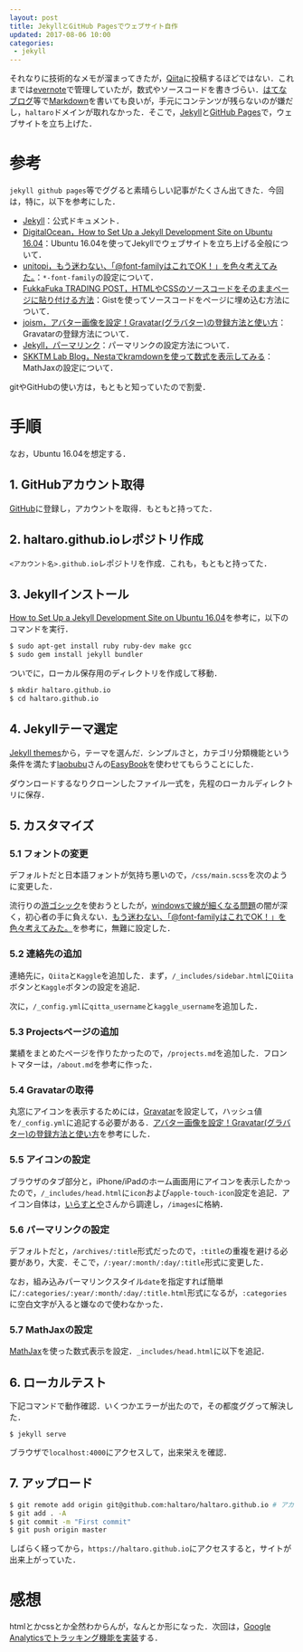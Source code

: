 ```yaml
---
layout: post
title: JekyllとGitHub Pagesでウェブサイト自作
updated: 2017-08-06 10:00
categories:
 - jekyll
---
```



それなりに技術的なメモが溜まってきたが，[Qiita](http://qiita.com/)に投稿するほどではない．これまでは[evernote](https://evernote.com/intl/jp/)で管理していたが，数式やソースコードを書きづらい．[はてなブログ](http://hatenablog.com/)等で[Markdown](https://ja.wikipedia.org/wiki/Markdown)を書いても良いが，手元にコンテンツが残らないのが嫌だし，`haltaro`ドメインが取れなかった．そこで，[Jekyll](https://jekyllrb-ja.github.io/)と[GitHub Pages](https://pages.github.com/)で，ウェブサイトを立ち上げた．

# 参考

`jekyll github pages`等でググると素晴らしい記事がたくさん出てきた．今回は，特に，以下を参考にした．

* [Jekyll](https://jekyllrb-ja.github.io/docs/home/)：公式ドキュメント．
* [DigitalOcean，How to Set Up a Jekyll Development Site on Ubuntu 16.04](https://www.digitalocean.com/community/tutorials/how-to-set-up-a-jekyll-development-site-on-ubuntu-16-04)：Ubuntu 16.04を使ってJekyllでウェブサイトを立ち上げる全般について．
* [unitopi，もう迷わない、「@font-familyはこれでOK！」を色々考えてみた。](http://unitopi.com/font-family-css/)：`*-font-family`の設定について．
* [FukkaFuka TRADING POST，HTMLやCSSのソースコードをそのままページに貼り付ける方法](http://fukafuka295.jp/hp/hp_no9.html)：Gistを使ってソースコードをページに埋め込む方法について．
* [joism，アバター画像を設定！Gravatar(グラバター)の登録方法と使い方](http://zaitaku-hukugyo-net.com/1132.html)：Gravatarの登録方法について．
* [Jekyll，パーマリンク](http://jekyllrb-ja.github.io/docs/permalinks/)：パーマリンクの設定方法について．
* [SKKTM Lab Blog，Nestaでkramdownを使って数式を表示してみる](http://blog.skktmlab.info/blog/2015_02_13_2)：MathJaxの設定について．

gitやGitHubの使い方は，もともと知っていたので割愛．

# 手順

なお，Ubuntu 16.04を想定する．

## 1. GitHubアカウント取得

[GitHub](https://github.com/)に登録し，アカウントを取得．もともと持ってた．

## 2. haltaro.github.ioレポジトリ作成

`<アカウント名>.github.io`レポジトリを作成．これも，もともと持ってた．

## 3. Jekyllインストール

[How to Set Up a Jekyll Development Site on Ubuntu 16.04](https://www.digitalocean.com/community/tutorials/how-to-set-up-a-jekyll-development-site-on-ubuntu-16-04)を参考に，以下のコマンドを実行．

```bash
$ sudo apt-get install ruby ruby-dev make gcc
$ sudo gem install jekyll bundler
```

ついでに，ローカル保存用のディレクトリを作成して移動．

```bash
$ mkdir haltaro.github.io
$ cd haltaro.github.io
```

## 4. Jekyllテーマ選定

[Jekyll themes](http://jekyllthemes.org/)から，テーマを選んだ．シンプルさと，カテゴリ分類機能という条件を満たす[laobubu](https://github.com/laobubu)さんの[EasyBook](http://jekyllthemes.org/themes/easybook/)を使わせてもらうことにした．

ダウンロードするなりクローンしたファイル一式を，先程のローカルディレクトリに保存．

## 5. カスタマイズ

### 5.1 フォントの変更

デフォルトだと日本語フォントが気持ち悪いので，`/css/main.scss`を次のように変更した．

<script src="https://gist.github.com/haltaro/e33a9c4992e80ac8c0c1f8ae946efa57.js"></script>

流行りの[游ゴシック](http://www.jiyu-kobo.co.jp/library/ygf/)を使おうとしたが，[windowsで線が細くなる問題](http://mandel59.hateblo.jp/entry/2016/11/11/012654)の闇が深く，初心者の手に負えない．[もう迷わない、「@font-familyはこれでOK！」を色々考えてみた。](http://unitopi.com/font-family-css/)を参考に，無難に設定した．

### 5.2 連絡先の追加

連絡先に，`Qiita`と`Kaggle`を追加した．まず，`/_includes/sidebar.html`に`Qiita`ボタンと`Kaggle`ボタンの設定を追記．

<script src="https://gist.github.com/haltaro/acaa8d617ea4fb598f6781ed1a8b916b.js"></script>


次に，`/_config.yml`に`qitta_username`と`kaggle_username`を追加した．

<script src="https://gist.github.com/haltaro/dbbefa944f0072eda07c405e0fdb9762.js"></script>

### 5.3 Projectsページの追加

業績をまとめたページを作りたかったので，`/projects.md`を追加した．フロントマターは，`/about.md`を参考に作った．

<script src="https://gist.github.com/haltaro/ace85ef28accfb567b00fc2ca3f80d81.js"></script>

### 5.4 Gravatarの取得

丸窓にアイコンを表示するためには，[Gravatar](https://en.gravatar.com/)を設定して，ハッシュ値を`/_config.yml`に追記する必要がある．[アバター画像を設定！Gravatar(グラバター)の登録方法と使い方](http://zaitaku-hukugyo-net.com/1132.html)を参考にした．

### 5.5 アイコンの設定

ブラウザのタブ部分と，iPhone/iPadのホーム画面用にアイコンを表示したかったので，`/_includes/head.html`に`icon`および`apple-touch-icon`設定を追記．アイコン自体は，[いらすとや](http://www.irasutoya.com/)さんから調達し，`/images`に格納．

<script src="https://gist.github.com/haltaro/368a39e2956695d01a9728fb87b0e33d.js"></script>

### 5.6 パーマリンクの設定

デフォルトだと，`/archives/:title`形式だったので，`:title`の重複を避ける必要があり，大変．そこで，`/:year/:month/:day/:title`形式に変更した．

<script src="https://gist.github.com/haltaro/6d4bb9c829a7198826cd400a70f9e67b.js"></script>

なお，組み込みパーマリンクスタイル`date`を指定すれば簡単に`/:categories/:year/:month/:day/:title.html`形式になるが，`:categories`に空白文字が入ると嫌なので使わなかった．

### 5.7 MathJaxの設定

[MathJax](https://www.mathjax.org/)を使った数式表示を設定．`_includes/head.html`に以下を追記．

<script src="https://gist.github.com/haltaro/ab0a07373a387bd1b83966d1db9e0a07.js"></script>

## 6. ローカルテスト

下記コマンドで動作確認．いくつかエラーが出たので，その都度ググって解決した．
```
$ jekyll serve
```
ブラウザで`localhost:4000`にアクセスして，出来栄えを確認．

## 7. アップロード

```bash
$ git remote add origin git@github.com:haltaro/haltaro.github.io # アカウント名等は適宜変更のこと．
$ git add . -A
$ git commit -m "First commit"
$ git push origin master
```

しばらく経ってから，`https://haltaro.github.io`にアクセスすると，サイトが出来上がっていた．

# 感想

htmlとかcssとか全然わからんが，なんとか形になった．次回は，[Google Analyticsでトラッキング機能を実装](https://haltaro.github.io/2017/08/04/set-google-analytics)する．
